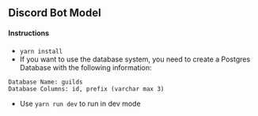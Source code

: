 ## Discord Bot Model

#### Instructions

-   `yarn install`
-   If you want to use the database system, you need to create a Postgres Database with the following information:

```
Database Name: guilds
Database Columns: id, prefix (varchar max 3)
```
-   Use `yarn run dev` to run in dev mode
